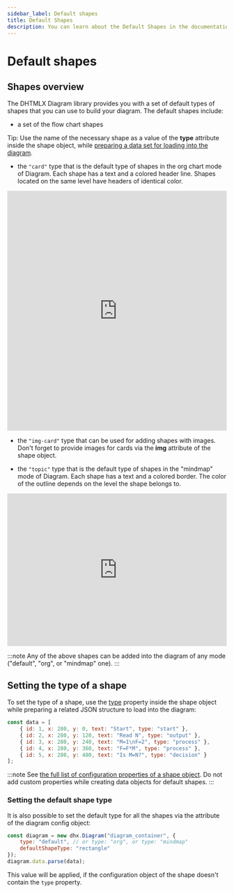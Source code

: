 ```yaml
---
sidebar_label: Default shapes
title: Default Shapes
description: You can learn about the Default Shapes in the documentation of the DHTMLX JavaScript Diagram library. Browse developer guides and API reference, try out code examples and live demos, and download a free 30-day evaluation version of DHTMLX Diagram.
---
```


# Default shapes

## Shapes overview

The DHTMLX Diagram library provides you with a set of default types of shapes that you can use to build your diagram. The default shapes include:

- a set of the flow chart shapes

Tip: Use the name of the necessary shape as a value of the **type** attribute inside the shape object, while [preparing a data set for loading into the diagram](/guides/loading_data/#preparing-data-to-load).

- the `"card"` type that is the default type of shapes in the org chart mode of Diagram. Each shape has a text and a colored header line. Shapes located on the same level have headers of identical color.

<iframe src="https://snippet.dhtmlx.com/5ign6fyy?mode=result" frameborder="0" class="snippet_iframe" width="100%" height="550"></iframe>

- the `"img-card"` type that can be used for adding shapes with images. Don't forget to provide images for cards via the **img** attribute of the shape object.

- the `"topic"` type that is the default type of shapes in the "mindmap" mode of Diagram. Each shape has a text and a colored border. The color of the outline depends on the level the shape belongs to.

<iframe src="https://snippet.dhtmlx.com/3igf1gd5?mode=result" frameborder="0" class="snippet_iframe" width="100%" height="350"></iframe>

:::note
Any of the above shapes can be added into the diagram of any mode ("default", "org", or "mindmap" one).
:::

## Setting the type of a shape

To set the type of a shape, use the [type](/shapes/configuration_properties/) property inside the shape object while preparing a related JSON structure to load into the diagram:

~~~jsx
const data = [
    { id: 1, x: 280, y: 0, text: "Start", type: "start" },
    { id: 2, x: 280, y: 120, text: "Read N", type: "output" },
    { id: 3, x: 280, y: 240, text: "M=1\nF=2", type: "process" },
    { id: 4, x: 280, y: 360, text: "F=F*M", type: "process" },
    { id: 5, x: 280, y: 480, text: "Is M=N?", type: "decision" }
];
~~~

:::note
See [the full list of configuration properties of a shape object](/shapes/configuration_properties/). Do not add custom properties while creating data objects for default shapes.
:::

### Setting the default shape type

It is also possible to set the default type for all the shapes via the [](../api/diagram/defaultshapetype_property.md) attribute of the diagram config object:

~~~jsx
const diagram = new dhx.Diagram("diagram_container", {
    type: "default", // or type: "org", or type: "mindmap" 
    defaultShapeType: "rectangle"
});
diagram.data.parse(data);
~~~

This value will be applied, if the configuration object of the shape doesn't contain the `type` property.
